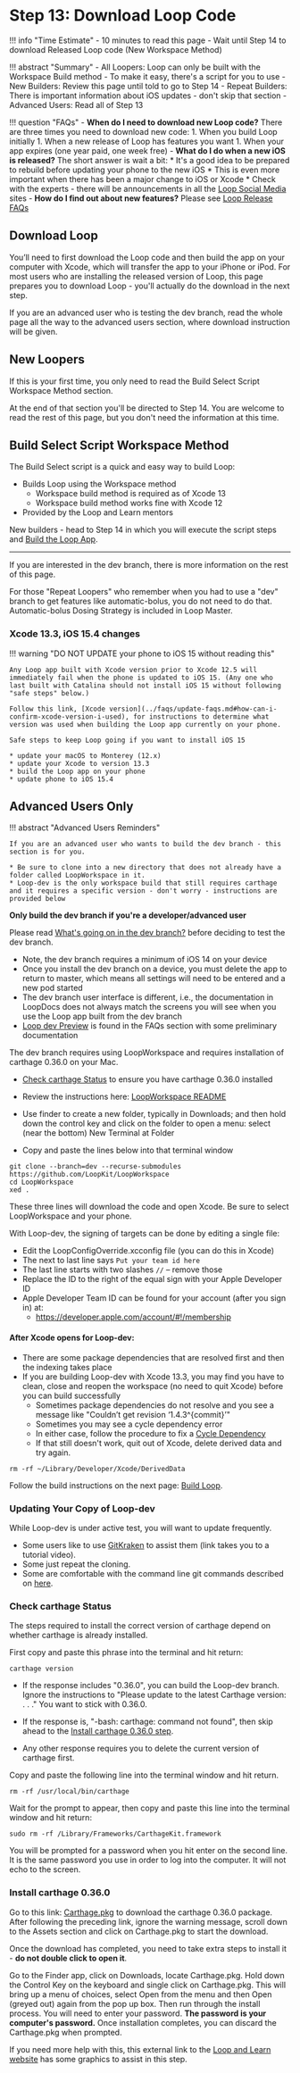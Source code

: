 # Step 13: Download Loop Code

!!! info "Time Estimate"
    - 10 minutes to read this page
    - Wait until Step 14 to download Released Loop code (New Workspace Method)

!!! abstract "Summary"
    - All Loopers: Loop can only be built with the Workspace Build method
    - To make it easy, there's a script for you to use
    - New Builders: Review this page until told to go to Step 14
    - Repeat Builders: There is important information about iOS updates - don't skip that section
    - Advanced Users: Read all of Step 13

!!! question "FAQs"
    - **When do I need to download new Loop code?** There are three times you need to download new code:
        1. When you build Loop initially
        1. When a new release of Loop has features you want
        1. When your app expires (one year paid, one week free)
    - **What do I do when a new iOS is released?** The short answer is wait a bit:
        * It's a good idea to be prepared to rebuild before updating your phone to the new iOS
        * This is even more important when there has been a major change to iOS or Xcode
        * Check with the experts - there will be announcements in all the [Loop Social Media](../index.md#stay-in-the-loop) sites
    - **How do I find out about new features?** Please see [Loop Release FAQs](../faqs/release-faqs.md)

## Download Loop

You’ll need to first download the Loop code and then build the app on your computer with Xcode, which will transfer the app to your iPhone or iPod. For most users who are installing the released version of Loop, this page prepares you to download Loop - you'll actually do the download in the next step.

If you are an advanced user who is testing the dev branch, read the whole page all the way to the advanced users section, where download instruction will be given.

## New Loopers

If this is your first time, you only need to read the Build Select Script Workspace Method section.

At the end of that section you'll be directed to Step 14.  You are welcome to read the rest of this page, but you don't need the information at this time.

## Build Select Script Workspace Method

The Build Select script is a quick and easy way to build Loop:

* Builds Loop using the Workspace method
    * Workspace build method is required as of Xcode 13
    * Workspace build method works fine with Xcode 12
* Provided by the Loop and Learn mentors

New builders - head to Step 14 in which you will execute the script steps and [Build the Loop App](step14.md).

---

If you are interested in the dev branch, there is more information on the rest of this page.

For those "Repeat Loopers" who remember when you had to use a "dev" branch to get features like automatic-bolus, you do not need to do that.  Automatic-bolus Dosing Strategy is included in Loop Master.


### Xcode 13.3, iOS 15.4 changes

!!! warning "DO NOT UPDATE your phone to iOS 15 without reading this"

    Any Loop app built with Xcode version prior to Xcode 12.5 will immediately fail when the phone is updated to iOS 15. (Any one who last built with Catalina should not install iOS 15 without following "safe steps" below.)

    Follow this link, [Xcode version](../faqs/update-faqs.md#how-can-i-confirm-xcode-version-i-used), for instructions to determine what version was used when building the Loop app currently on your phone.

    Safe steps to keep Loop going if you want to install iOS 15

    * update your macOS to Monterey (12.x)
    * update your Xcode to version 13.3
    * build the Loop app on your phone
    * update phone to iOS 15.4

## Advanced Users Only

!!! abstract "Advanced Users Reminders"

    If you are an advanced user who wants to build the dev branch - this section is for you.

    * Be sure to clone into a new directory that does not already have a folder called LoopWorkspace in it.
    * Loop-dev is the only workspace build that still requires carthage and it requires a specific version - don't worry - instructions are provided below

**Only build the dev branch if you're a developer/advanced user**

Please read [What's going on in the dev branch?](../faqs/branch-faqs.md#whats-going-on-in-the-dev-branch) before deciding to test the dev branch.

- Note, the dev branch requires a minimum of iOS 14 on your device
- Once you install the dev branch on a device, you must delete the app to return to master, which means all settings will need to be entered and a new pod started
- The dev branch user interface is different, i.e., the documentation in LoopDocs does not always match the screens you will see when you use the Loop app built from the dev branch
- [Loop dev Preview](../faqs/dev-menus.md) is found in the FAQs section with some preliminary documentation

The dev branch requires using LoopWorkspace and requires installation of carthage 0.36.0 on your Mac.

* [Check carthage Status](#check-carthage-status) to ensure you have carthage 0.36.0 installed

* Review the instructions here: [LoopWorkspace README](https://github.com/LoopKit/LoopWorkspace#readme) 

* Use finder to create a new folder, typically in Downloads; and then hold down the control key and click on the folder to open a menu: select (near the bottom) New Terminal at Folder

* Copy and paste the lines below into that terminal window

```
git clone --branch=dev --recurse-submodules https://github.com/LoopKit/LoopWorkspace
cd LoopWorkspace
xed .
```

These three lines will download the code and open Xcode. Be sure to select LoopWorkspace and your phone.

With Loop-dev, the signing of targets can be done by editing a single file:

* Edit the LoopConfigOverride.xcconfig file (you can do this in Xcode)
* The next to last line says `Put your team id here`
* The last line starts with two slashes `//` – remove those
* Replace the ID to the right of the equal sign with your Apple Developer ID
* Apple Developer Team ID can be found for your account (after you sign in) at:
    * https://developer.apple.com/account/#!/membership

#### After Xcode opens for Loop-dev:

* There are some package dependencies that are resolved first and then the indexing takes place
* If you are building Loop-dev with Xcode 13.3, you may find you have to clean, close and reopen the workspace (no need to quit Xcode) before you can build successfully
    * Sometimes package dependencies do not resolve and you see a message like "Couldn’t get revision ‘1.4.3^{commit}’"
    * Sometimes you may see a cycle dependency error
    * In either case, follow the procedure to fix a [Cycle Dependency](build_errors.md#cycle-dependency)
    * If that still doesn't work, quit out of Xcode, delete derived data and try again.

``` title="Delete Derived Data (quit Xcode first)"
rm -rf ~/Library/Developer/Xcode/DerivedData
```

    
Follow the build instructions on the next page: [Build Loop](step14.md#build-loop).

### Updating Your Copy of Loop-dev

While Loop-dev is under active test, you will want to update frequently.

* Some users like to use [GitKraken](https://support.gitkraken.com/) to assist them (link takes you to a tutorial video).
* Some just repeat the cloning.
* Some are comfortable with the command line git commands described on [here](loopworkspace.md#updating-loop-using-loopworkspace).


### Check carthage Status

The steps required to install the correct version of carthage depend on whether carthage is already installed.

First copy and paste this phrase into the terminal and hit return:

```
carthage version
```

* If the response includes "0.36.0", you can build the Loop-dev branch. Ignore the instructions to "Please update to the latest Carthage version: . . ." You want to stick with 0.36.0.

* If the response is, "-bash: carthage: command not found", then skip ahead to the [Install carthage 0.36.0 step](#install-carthage-0360).

* Any other response requires you to delete the current version of carthage first.

Copy and paste the following line into the terminal window and hit return.  

```
rm -rf /usr/local/bin/carthage
```

Wait for the prompt to appear, then copy and paste this line into the terminal window and hit return:

```
sudo rm -rf /Library/Frameworks/CarthageKit.framework
```

You will be prompted for a password when you hit enter on the second line.   It is the same password you use in order to log into the computer.   It will not echo to the screen.


### Install carthage 0.36.0

Go to this link: [Carthage.pkg](https://github.com/Carthage/Carthage/releases/tag/0.36.0) to download the carthage 0.36.0 package. After following the preceding link, ignore the warning message, scroll down to the Assets section and click on Carthage.pkg to start the download.

Once the download has completed, you need to take extra steps to install it - **do not double click to open it**.

Go to the Finder app, click on Downloads, locate Carthage.pkg. Hold down the Control Key on the keyboard and single click on Carthage.pkg. This will bring up a menu of choices, select Open from the menu and then Open (greyed out) again from the pop up box.  Then run through the install process.  You will need to enter your password. **The password is your computer's password.** Once installation completes, you can discard the Carthage.pkg when prompted.

If you need more help with this, this external link to the [Loop and Learn website](https://www.loopandlearn.org/carthage-0-36-0/#carthage-install) has some graphics to assist in this step.
